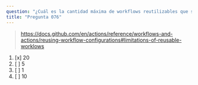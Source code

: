 ```yaml
---
question: "¿Cuál es la cantidad máxima de workflows reutilizables que se pueden llamar desde un único archivo de workflow?"
title: "Pregunta 076"
---
```



> https://docs.github.com/en/actions/reference/workflows-and-actions/reusing-workflow-configurations#limitations-of-reusable-worklows
1. [x] 20
1. [ ] 5
1. [ ] 1
1. [ ] 10

